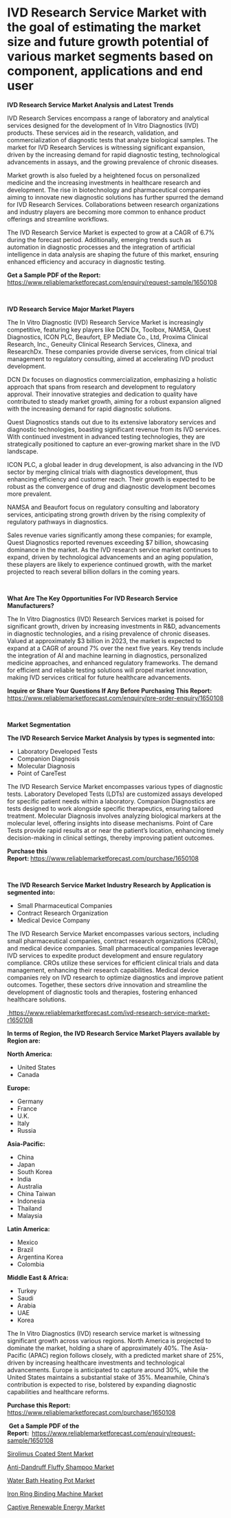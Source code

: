 <p><h1>IVD Research Service Market with the goal of estimating the market size and future growth potential of various market segments based on component, applications and end user</h1></p><p><strong>IVD Research Service Market Analysis and Latest Trends</strong></p>
<p><p>IVD Research Services encompass a range of laboratory and analytical services designed for the development of In Vitro Diagnostics (IVD) products. These services aid in the research, validation, and commercialization of diagnostic tests that analyze biological samples. The market for IVD Research Services is witnessing significant expansion, driven by the increasing demand for rapid diagnostic testing, technological advancements in assays, and the growing prevalence of chronic diseases.</p><p>Market growth is also fueled by a heightened focus on personalized medicine and the increasing investments in healthcare research and development. The rise in biotechnology and pharmaceutical companies aiming to innovate new diagnostic solutions has further spurred the demand for IVD Research Services. Collaborations between research organizations and industry players are becoming more common to enhance product offerings and streamline workflows.</p><p>The IVD Research Service Market is expected to grow at a CAGR of 6.7% during the forecast period. Additionally, emerging trends such as automation in diagnostic processes and the integration of artificial intelligence in data analysis are shaping the future of this market, ensuring enhanced efficiency and accuracy in diagnostic testing.</p></p>
<p><strong>Get a Sample PDF of the Report:&nbsp;</strong> <a href="https://www.reliablemarketforecast.com/enquiry/request-sample/1650108?utm_campaign=1080&utm_medium=2&utm_source=Github&utm_content=ia&utm_term=08122024&utm_id=ivd-research-service">https://www.reliablemarketforecast.com/enquiry/request-sample/1650108</a></p>
<p>&nbsp;</p>
<p><strong>IVD Research Service Major Market Players</strong></p>
<p><p>The In Vitro Diagnostic (IVD) Research Service Market is increasingly competitive, featuring key players like DCN Dx, Toolbox, NAMSA, Quest Diagnostics, ICON PLC, Beaufort, EP Mediate Co., Ltd, Proxima Clinical Research, Inc., Geneuity Clinical Research Services, Clinexa, and ResearchDx. These companies provide diverse services, from clinical trial management to regulatory consulting, aimed at accelerating IVD product development.</p><p>DCN Dx focuses on diagnostics commercialization, emphasizing a holistic approach that spans from research and development to regulatory approval. Their innovative strategies and dedication to quality have contributed to steady market growth, aiming for a robust expansion aligned with the increasing demand for rapid diagnostic solutions.</p><p>Quest Diagnostics stands out due to its extensive laboratory services and diagnostic technologies, boasting significant revenue from its IVD services. With continued investment in advanced testing technologies, they are strategically positioned to capture an ever-growing market share in the IVD landscape.</p><p>ICON PLC, a global leader in drug development, is also advancing in the IVD sector by merging clinical trials with diagnostics development, thus enhancing efficiency and customer reach. Their growth is expected to be robust as the convergence of drug and diagnostic development becomes more prevalent.</p><p>NAMSA and Beaufort focus on regulatory consulting and laboratory services, anticipating strong growth driven by the rising complexity of regulatory pathways in diagnostics.</p><p>Sales revenue varies significantly among these companies; for example, Quest Diagnostics reported revenues exceeding $7 billion, showcasing dominance in the market. As the IVD research service market continues to expand, driven by technological advancements and an aging population, these players are likely to experience continued growth, with the market projected to reach several billion dollars in the coming years.</p></p>
<p>&nbsp;</p>
<p><strong>What Are The Key Opportunities For IVD Research Service Manufacturers?</strong></p>
<p><p>The In Vitro Diagnostics (IVD) Research Services market is poised for significant growth, driven by increasing investments in R&D, advancements in diagnostic technologies, and a rising prevalence of chronic diseases. Valued at approximately $3 billion in 2023, the market is expected to expand at a CAGR of around 7% over the next five years. Key trends include the integration of AI and machine learning in diagnostics, personalized medicine approaches, and enhanced regulatory frameworks. The demand for efficient and reliable testing solutions will propel market innovation, making IVD services critical for future healthcare advancements.</p></p>
<p><strong>Inquire or Share Your Questions If Any Before Purchasing This Report:</strong> <a href="https://www.reliablemarketforecast.com/enquiry/pre-order-enquiry/1650108?utm_campaign=1080&utm_medium=2&utm_source=Github&utm_content=ia&utm_term=08122024&utm_id=ivd-research-service">https://www.reliablemarketforecast.com/enquiry/pre-order-enquiry/1650108</a></p>
<p>&nbsp;</p>
<p><strong>Market Segmentation</strong></p>
<p><strong>The IVD Research Service Market Analysis by types is segmented into:</strong></p>
<p><ul><li>Laboratory Developed Tests</li><li>Companion Diagnosis</li><li>Molecular Diagnosis</li><li>Point of CareTest</li></ul></p>
<p><p>The IVD Research Service Market encompasses various types of diagnostic tests. Laboratory Developed Tests (LDTs) are customized assays developed for specific patient needs within a laboratory. Companion Diagnostics are tests designed to work alongside specific therapeutics, ensuring tailored treatment. Molecular Diagnosis involves analyzing biological markers at the molecular level, offering insights into disease mechanisms. Point of Care Tests provide rapid results at or near the patient’s location, enhancing timely decision-making in clinical settings, thereby improving patient outcomes.</p></p>
<p><strong>Purchase this Report:&nbsp;</strong><a href="https://www.reliablemarketforecast.com/purchase/1650108?utm_campaign=1080&utm_medium=2&utm_source=Github&utm_content=ia&utm_term=08122024&utm_id=ivd-research-service">https://www.reliablemarketforecast.com/purchase/1650108</a></p>
<p>&nbsp;</p>
<p><strong>The IVD Research Service Market Industry Research by Application is segmented into:</strong></p>
<p><ul><li>Small Pharmaceutical Companies</li><li>Contract Research Organization</li><li>Medical Device Company</li></ul></p>
<p><p>The IVD Research Service Market encompasses various sectors, including small pharmaceutical companies, contract research organizations (CROs), and medical device companies. Small pharmaceutical companies leverage IVD services to expedite product development and ensure regulatory compliance. CROs utilize these services for efficient clinical trials and data management, enhancing their research capabilities. Medical device companies rely on IVD research to optimize diagnostics and improve patient outcomes. Together, these sectors drive innovation and streamline the development of diagnostic tools and therapies, fostering enhanced healthcare solutions.</p></p>
<p><a href="https://www.reliablemarketforecast.com/ivd-research-service-market-r1650108?utm_campaign=1080&utm_medium=2&utm_source=Github&utm_content=ia&utm_term=08122024&utm_id=ivd-research-service">&nbsp;https://www.reliablemarketforecast.com/ivd-research-service-market-r1650108</a></p>
<p><strong>In terms of Region, the IVD Research Service Market Players available by Region are:</strong></p>
<p>
    <p> <strong> North America: </strong>
        <ul>
            <li>United States</li>
            <li>Canada</li>
        </ul>
        </p> 
    <p> <strong> Europe: </strong>
        <ul>
            <li>Germany</li>
            <li>France</li>
            <li>U.K.</li>
            <li>Italy</li>
            <li>Russia</li>
        </ul>
        </p> 
    <p> <strong> Asia-Pacific: </strong>
        <ul>
            <li>China</li>
            <li>Japan</li>
            <li>South Korea</li>
            <li>India</li>
            <li>Australia</li>
            <li>China Taiwan</li>
            <li>Indonesia</li>
            <li>Thailand</li>
            <li>Malaysia</li>
        </ul>
        </p> 
    <p> <strong> Latin America: </strong>
        <ul>
            <li>Mexico</li>
            <li>Brazil</li>
            <li>Argentina Korea</li>
            <li>Colombia</li>
        </ul>
        </p> 
    <p> <strong> Middle East & Africa: </strong>
        <ul>
            <li>Turkey</li>
            <li>Saudi</li>
            <li>Arabia</li>
            <li>UAE</li>
            <li>Korea</li>
        </ul>
    </p>
    </p>
<p><p>The In Vitro Diagnostics (IVD) research service market is witnessing significant growth across various regions. North America is projected to dominate the market, holding a share of approximately 40%. The Asia-Pacific (APAC) region follows closely, with a predicted market share of 25%, driven by increasing healthcare investments and technological advancements. Europe is anticipated to capture around 30%, while the United States maintains a substantial stake of 35%. Meanwhile, China’s contribution is expected to rise, bolstered by expanding diagnostic capabilities and healthcare reforms.</p></p>
<p><strong>Purchase this Report: </strong><a href="https://www.reliablemarketforecast.com/purchase/1650108?utm_campaign=1080&utm_medium=2&utm_source=Github&utm_content=ia&utm_term=08122024&utm_id=ivd-research-service">https://www.reliablemarketforecast.com/purchase/1650108</a></p>
<p>&nbsp;<strong>Get a Sample PDF of the Report:&nbsp;&nbsp;</strong><a href="https://www.reliablemarketforecast.com/enquiry/request-sample/1650108?utm_campaign=1080&utm_medium=2&utm_source=Github&utm_content=ia&utm_term=08122024&utm_id=ivd-research-service">https://www.reliablemarketforecast.com/enquiry/request-sample/1650108</a></p>
<p><strong></strong></p>
<p><p><a href="https://issuu.com/reportprime-2/docs/sirolimus-coated-stent-market-size-2030.pptx?utm_campaign=1080&utm_medium=2&utm_source=Github&utm_content=ia&utm_term=08122024&utm_id=ivd-research-service">Sirolimus Coated Stent Market</a></p><p><a href="https://issuu.com/reportprime-2/docs/anti-dandruff-fluffy-shampoo-market-size-2030.pptx?utm_campaign=1080&utm_medium=2&utm_source=Github&utm_content=ia&utm_term=08122024&utm_id=ivd-research-service">Anti-Dandruff Fluffy Shampoo Market</a></p><p><a href="https://www.linkedin.com/pulse/detailed-analysis-water-bath-heating-pot-market-size-dicqe?utm_campaign=1080&utm_medium=2&utm_source=Github&utm_content=ia&utm_term=08122024&utm_id=ivd-research-service">Water Bath Heating Pot Market</a></p><p><a href="https://www.linkedin.com/pulse/compreh-proposis-fbaif?utm_campaign=1080&utm_medium=2&utm_source=Github&utm_content=ia&utm_term=08122024&utm_id=ivd-research-service">Iron Ring Binding Machine Market</a></p><p><a href="https://github.com/gdfhhhj/Market-Research-Report-List-6/blob/main/captive-renewable-energy-market.md?utm_campaign=1080&utm_medium=2&utm_source=Github&utm_content=ia&utm_term=08122024&utm_id=ivd-research-service">Captive Renewable Energy Market</a></p></p>